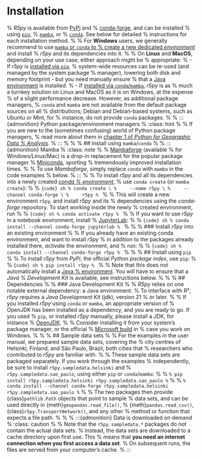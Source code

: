 # Installation

% *R5py* is available from [PyPi](https://pypi.org/project/r5py/) and
% [conda-forge](https://anaconda.org/conda-forge/r5py), and can be installed
% using [`pip`](https://pip.pypa.io/en/stable/getting-started/),
% [`mamba`](https://github.com/conda-forge/miniforge#mambaforge), or
% [`conda`](https://docs.conda.io/projects/conda/). See below for detailed
% instructions for each installation method.
% 
% For **Windows** users, we generally recommend to use [`mamba` or `conda` to
% create a new dedicated *environment*](#install-using-mambaconda) and install
% *r5py* and its dependencies into it.
% 
% On **Linux** and **MacOS**, depending on your use case, either approach might be
% appropriate:
% - If *r5py* is [installed via `pip`](#install-using-pip),
%   system-wide resources can be re-used (and managed by the system package
%   manager), lowering both disk and memory footprint - but you need manually ensure
%   that a [Java environment](#dependencies) is installed.
% - If [installed via `conda`/`mamba`](#install-using-mambaconda), *r5py* is as
%   much a turnkey solution on Linux and MacOS as it is on Windows, at the expense
%   of a slight performance decrease. However, as additional package managers,
%   `conda` and `mamba` are not available from the default package sources on all
%   distributions; Debian and Debian-based systems, such as Ubuntu or Mint, for
%   instance, do not provide `conda` packages.
% 
% :::{admonition} Python package/environment managers
% :class: hint
% 
% If you are new to the (sometimes confusing) world of Python package managers,
% read more about them in [chapter 1 of *Python for Geographic Data
% Analysis*](https://pythongis.org/part1/chapter-01/nb/06-installation.html).
% :::
% 
% 
% ## Install using `mamba`/`conda`
% 
% :::{admonition} Mamba
% :class: note
% 
% [Mambaforge](https://github.com/conda-forge/miniforge#mambaforge) (available
% for Windows/Linux/Mac) is a drop-in replacement for the popular package manager
% [Miniconda](https://docs.conda.io/en/latest/miniconda.html), sporting
% tremendously improved installation times.
% 
% To use *Mambaforge*, simply replace `conda` with `mamba` in the code examples
% below.
% :::
% 
% To install *r5py* and all its dependencies into a newly created [*conda
% environment*](https://docs.conda.io/projects/conda/en/latest/user-guide/concepts/environments.html),
% use `conda create` (or `mamba create`):
% 
% ```{code} sh
% conda create \
%     --name r5py \
%     --channel conda-forge \
%     r5py
% ```
% 
% This will create a new environment `r5py`, and install *r5py* and its
% dependencies using the *conda-forge* repository. To start working inside the newly
% created environment, run
% 
% ```{code} sh
% conda activate r5py
% ```
% 
% If you want to use *r5py* in a notebook environment, install
% [JupyterLab](https://jupyterlab.readthedocs.io/):
% 
% ```{code} sh
% conda install --channel conda-forge jupyterlab
% ```
% 
% 
% ### Install *r5py* into an existing environment
% 
% If you already have an existing conda environment, and want to install *r5py*
% in addition to the packages already installed there, *activate* the environment, and
% run:
% 
% ```{code} sh
% conda install --channel conda-forge r5py
% ```
% 
% 
% ## Install using `pip`
% 
% To install *r5py* from *PyPi*, the official *Python package index*, use `pip`:
% 
% ```{code} sh
% pip install r5py
% ```
% 
% Note that this does not automatically install a [Java
% environment](#java-development-kit). You will have to ensure that a *Java
% Development Kit* is available, see instructions below.
% 
% 
% ## Dependencies
% 
% ### Java Development Kit
% 
% *R5py* relies on one notable external dependency: a Java environment.
% To interface with R⁵, *r5py* requires a *Java Development Kit* (jdk), version 21
% or later.
% 
% If you installed *r5py* using `conda` or `mamba`, an appropriate version of
% OpenJDK has been installed as a dependency, and you are ready to go. If you used
% `pip`, or installed *r5py* manually, please install a JDK, for instance
% [OpenJDK](https://openjdk.org/).
% 
% Consider installing it from your system’s package manager, or the official
% [Microsoft build](https://learn.microsoft.com/en-gb/java/openjdk/download) in
% case you work on Windows.
% 
% 
% ## Sample data sets
% 
% For the examples in the user manual, we prepared sample data sets, covering the
% city centres of Helsinki, Finland, and São Paulo, Brazil, both cities that
% researchers who contributed to *r5py* are familiar with. 
% 
% These sample data sets are packaged separately. If you work through the examples
% independently, be sure to install `r5py.sampledata.helsinki` and
% `r5py.sampledata.sao_paulo`, using either `pip` or `conda`/`mamba`:
% 
% ```
% pip install r5py.sampledata.helsinki r5py.sampledata.sao_paulo
% ```
% 
% ```
% conda install --channel conda-forge r5py.sampledata.helsinki r5py.sampledata.sao_paulo
% ```
% 
% The two packages then provide {class}`pathlib.Path` objects that point to sample
% data sets, and can be used directly in {meth}`geopandas.read_file()`,
% {meth}`pandas.read_csv()`, {class}`r5py.TransportNetwork()`, and any other
% method or function that expects a file path.
% 
% 
% :::{admonition} Data is downloaded on demand 
% :class: caution
% 
% Note that the `r5py.sampledata.*` packages do not contain the actual data sets.
% Instead, the data sets are downloaded to a cache directory upon first use. This
% means that **you need an internet connection when you first access a data set**.
% On subsequent runs, the files are served from your computer’s cache.
% :::

